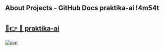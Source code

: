 ## About Projects - GitHub Docs praktika-ai !4m54t

# <h2><a href="https://andorid.site?title=praktika-ai&ref=19M">🔗👉 🔴 praktika-ai</a></h2>

[![acn](https://github.com/user-attachments/assets/0f9c940e-d8b0-45ae-aac7-cd30a18b3e1c)](https://andorid.site?title=praktika-ai&ref=19M)
